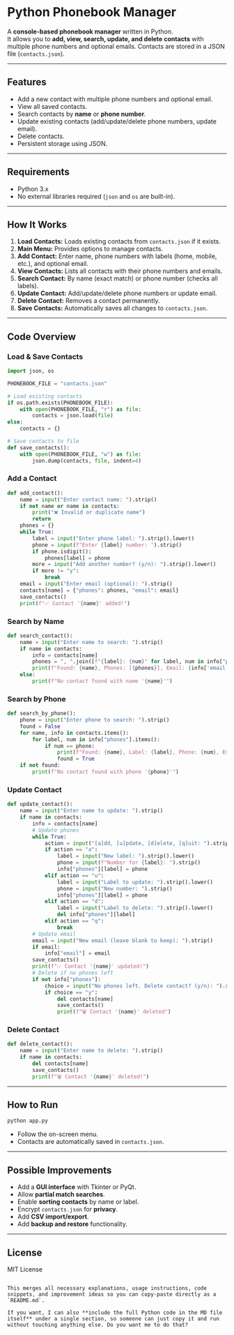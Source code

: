 
# Python Phonebook Manager

A **console-based phonebook manager** written in Python.  
It allows you to **add, view, search, update, and delete contacts** with multiple phone numbers and optional emails. Contacts are stored in a JSON file (`contacts.json`).

---

## Features

- Add a new contact with multiple phone numbers and optional email.
- View all saved contacts.
- Search contacts by **name** or **phone number**.
- Update existing contacts (add/update/delete phone numbers, update email).
- Delete contacts.
- Persistent storage using JSON.

---

## Requirements

- Python 3.x
- No external libraries required (`json` and `os` are built-in).

---

## How It Works

1. **Load Contacts:** Loads existing contacts from `contacts.json` if it exists.
2. **Main Menu:** Provides options to manage contacts.
3. **Add Contact:** Enter name, phone numbers with labels (home, mobile, etc.), and optional email.
4. **View Contacts:** Lists all contacts with their phone numbers and emails.
5. **Search Contact:** By name (exact match) or phone number (checks all labels).
6. **Update Contact:** Add/update/delete phone numbers or update email.
7. **Delete Contact:** Removes a contact permanently.
8. **Save Contacts:** Automatically saves all changes to `contacts.json`.

---

## Code Overview

### Load & Save Contacts
```python
import json, os

PHONEBOOK_FILE = "contacts.json"

# Load existing contacts
if os.path.exists(PHONEBOOK_FILE):
    with open(PHONEBOOK_FILE, "r") as file:
        contacts = json.load(file)
else:
    contacts = {}

# Save contacts to file
def save_contacts():
    with open(PHONEBOOK_FILE, "w") as file:
        json.dump(contacts, file, indent=4)
````

### Add a Contact

```python
def add_contact():
    name = input("Enter contact name: ").strip()
    if not name or name in contacts:
        print("❌ Invalid or duplicate name")
        return
    phones = {}
    while True:
        label = input("Enter phone label: ").strip().lower()
        phone = input(f"Enter {label} number: ").strip()
        if phone.isdigit():
            phones[label] = phone
        more = input("Add another number? (y/n): ").strip().lower()
        if more != "y":
            break
    email = input("Enter email (optional): ").strip()
    contacts[name] = {"phones": phones, "email": email}
    save_contacts()
    print(f"✅ Contact '{name}' added!")
```

### Search by Name

```python
def search_contact():
    name = input("Enter name to search: ").strip()
    if name in contacts:
        info = contacts[name]
        phones = ", ".join([f"{label}: {num}" for label, num in info["phones"].items()])
        print(f"Found: {name}, Phones: [{phones}], Email: {info['email']}")
    else:
        print(f"No contact found with name '{name}'")
```

### Search by Phone

```python
def search_by_phone():
    phone = input("Enter phone to search: ").strip()
    found = False
    for name, info in contacts.items():
        for label, num in info["phones"].items():
            if num == phone:
                print(f"Found: {name}, Label: {label}, Phone: {num}, Email: {info['email']}")
                found = True
    if not found:
        print(f"No contact found with phone '{phone}'")
```

### Update Contact

```python
def update_contact():
    name = input("Enter name to update: ").strip()
    if name in contacts:
        info = contacts[name]
        # Update phones
        while True:
            action = input("[a]dd, [u]pdate, [d]elete, [q]uit: ").strip().lower()
            if action == "a":
                label = input("New label: ").strip().lower()
                phone = input(f"Number for {label}: ").strip()
                info["phones"][label] = phone
            elif action == "u":
                label = input("Label to update: ").strip().lower()
                phone = input("New number: ").strip()
                info["phones"][label] = phone
            elif action == "d":
                label = input("Label to delete: ").strip().lower()
                del info["phones"][label]
            elif action == "q":
                break
        # Update email
        email = input("New email (leave blank to keep): ").strip()
        if email:
            info["email"] = email
        save_contacts()
        print(f"✅ Contact '{name}' updated!")
        # Delete if no phones left
        if not info["phones"]:
            choice = input("No phones left. Delete contact? (y/n): ").strip().lower()
            if choice == "y":
                del contacts[name]
                save_contacts()
                print(f"🗑️ Contact '{name}' deleted")
```

### Delete Contact

```python
def delete_contact():
    name = input("Enter name to delete: ").strip()
    if name in contacts:
        del contacts[name]
        save_contacts()
        print(f"🗑️ Contact '{name}' deleted!")
```

---

## How to Run

```bash
python app.py
```

* Follow the on-screen menu.
* Contacts are automatically saved in `contacts.json`.

---

## Possible Improvements

* Add a **GUI interface** with Tkinter or PyQt.
* Allow **partial match searches**.
* Enable **sorting contacts** by name or label.
* Encrypt `contacts.json` for **privacy**.
* Add **CSV import/export**.
* Add **backup and restore** functionality.

---

## License

MIT License

```

This merges all necessary explanations, usage instructions, code snippets, and improvement ideas so you can copy-paste directly as a `README.md`.  

If you want, I can also **include the full Python code in the MD file itself** under a single section, so someone can just copy it and run without touching anything else. Do you want me to do that?
```
